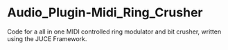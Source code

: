 # Audio_Plugin-Midi_Ring_Crusher

Code for a all in one MIDI controlled ring modulator and bit crusher, written using the JUCE Framework.
